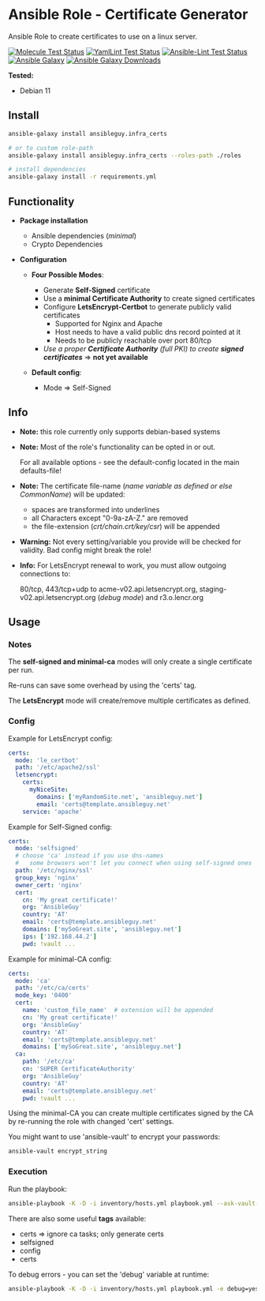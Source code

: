 # Ansible Role - Certificate Generator

Ansible Role to create certificates to use on a linux server.

[![Molecule Test Status](https://badges.ansibleguy.net/infra_certs.molecule.svg)](https://molecule.readthedocs.io/en/latest/)
[![YamlLint Test Status](https://badges.ansibleguy.net/infra_certs.yamllint.svg)](https://yamllint.readthedocs.io/en/stable/)
[![Ansible-Lint Test Status](https://badges.ansibleguy.net/infra_certs.ansiblelint.svg)](https://ansible-lint.readthedocs.io/en/latest/)
[![Ansible Galaxy](https://img.shields.io/ansible/role/56802)](https://galaxy.ansible.com/ansibleguy/infra_certs)
[![Ansible Galaxy Downloads](https://img.shields.io/badge/dynamic/json?color=blueviolet&label=Galaxy%20Downloads&query=%24.download_count&url=https%3A%2F%2Fgalaxy.ansible.com%2Fapi%2Fv1%2Froles%2F56802%2F%3Fformat%3Djson)](https://galaxy.ansible.com/ansibleguy/infra_certs)


**Tested:**
* Debian 11

## Install

```bash
ansible-galaxy install ansibleguy.infra_certs

# or to custom role-path
ansible-galaxy install ansibleguy.infra_certs --roles-path ./roles

# install dependencies
ansible-galaxy install -r requirements.yml
```

## Functionality

* **Package installation**
  * Ansible dependencies (_minimal_)
  * Crypto Dependencies


* **Configuration**
  * **Four Possible Modes**:
    * Generate **Self-Signed** certificate
    * Use a **minimal Certificate Authority** to create signed certificates
    * Configure **LetsEncrypt-Certbot** to generate publicly valid certificates
      * Supported for Nginx and Apache
      * Host needs to have a valid public dns record pointed at it
      * Needs to be publicly reachable over port 80/tcp
    * _Use a proper **Certificate Authority** (_full PKI_) to create **signed certificates**_ => **not yet available**


  * **Default config**:
    * Mode => Self-Signed


## Info

* **Note:** this role currently only supports debian-based systems


* **Note:** Most of the role's functionality can be opted in or out.

  For all available options - see the default-config located in the main defaults-file!


* **Note:** The certificate file-name (_name variable as defined or else CommonName_) will be updated:
  * spaces are transformed into underlines
  * all Characters except "0-9a-zA-Z." are removed
  * the file-extension (_crt/chain.crt/key/csr_) will be appended


* **Warning:** Not every setting/variable you provide will be checked for validity. Bad config might break the role!


* **Info:** For LetsEncrypt renewal to work, you must allow outgoing connections to:

  80/tcp, 443/tcp+udp to acme-v02.api.letsencrypt.org, staging-v02.api.letsencrypt.org (_debug mode_) and r3.o.lencr.org


## Usage

### Notes
The **self-signed and minimal-ca** modes will only create a single certificate per run.

Re-runs can save some overhead by using the 'certs' tag.


The **LetsEncrypt** mode will create/remove multiple certificates as defined.


### Config

Example for LetsEncrypt config:

```yaml
certs:
  mode: 'le_certbot'
  path: '/etc/apache2/ssl'
  letsencrypt:
    certs:
      myNiceSite:
        domains: ['myRandomSite.net', 'ansibleguy.net']
        email: 'certs@template.ansibleguy.net'
    service: 'apache'
```

Example for Self-Signed config:

```yaml
certs:
  mode: 'selfsigned'
  # choose 'ca' instead if you use dns-names
  #   some browsers won't let you connect when using self-signed ones
  path: '/etc/nginx/ssl'
  group_key: 'nginx'
  owner_cert: 'nginx'
  cert:
    cn: 'My great certificate!'
    org: 'AnsibleGuy'
    country: 'AT'
    email: 'certs@template.ansibleguy.net'
    domains: ['mySoGreat.site', 'ansibleguy.net']
    ips: ['192.168.44.2']
    pwd: !vault ...
```

Example for minimal-CA config:

```yaml
certs:
  mode: 'ca'
  path: '/etc/ca/certs'
  mode_key: '0400'
  cert:
    name: 'custom_file_name'  # extension will be appended
    cn: 'My great certificate!'
    org: 'AnsibleGuy'
    country: 'AT'
    email: 'certs@template.ansibleguy.net'
    domains: ['mySoGreat.site', 'ansibleguy.net']
  ca:
    path: '/etc/ca'
    cn: 'SUPER CertificateAuthority'
    org: 'AnsibleGuy'
    country: 'AT'
    email: 'certs@template.ansibleguy.net'
    pwd: !vault ...
```

Using the minimal-CA you can create multiple certificates signed by the CA by re-running the role with changed 'cert' settings.


You might want to use 'ansible-vault' to encrypt your passwords:
```bash
ansible-vault encrypt_string
```

### Execution

Run the playbook:
```bash
ansible-playbook -K -D -i inventory/hosts.yml playbook.yml --ask-vault-pass
```

There are also some useful **tags** available:
* certs => ignore ca tasks; only generate certs
* selfsigned
* config
* certs

To debug errors - you can set the 'debug' variable at runtime:
```bash
ansible-playbook -K -D -i inventory/hosts.yml playbook.yml -e debug=yes
```
